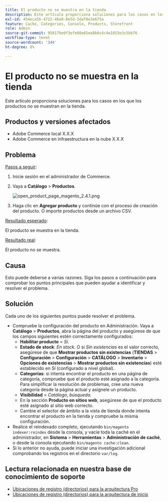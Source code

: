 ```yaml
---
title: El producto no se muestra en la tienda
description: Este artículo proporciona soluciones para los casos en los que los productos no se muestran en la tienda.
exl-id: 454eca5b-4722-46e0-8e5d-3daf8e3e675a
feature: Cache, Categories, Console, Products, Storefront
role: Admin
source-git-commit: 958179e0f3efe08e65ea8b0c4c4e1015e3c5bb76
workflow-type: tm+mt
source-wordcount: '344'
ht-degree: 0%

---
```


# El producto no se muestra en la tienda

Este artículo proporciona soluciones para los casos en los que los productos no se muestran en la tienda.

## Productos y versiones afectados

* Adobe Commerce local X.X.X
* Adobe Commerce en infraestructura en la nube X.X.X

## Problema

<u>Pasos a seguir</u>:

1. Inicie sesión en el administrador de Commerce.
1. Vaya a **Catálogo** > **Productos**.

   ![open_product_page_magento_2.4.1.png](assets/open_product_page_magento_2.4.1.png)

1. Haga clic en **Agregar producto** y continúe con el proceso de creación del producto. O importe productos desde un archivo CSV.

<u>Resultado esperado</u>:

El producto se muestra en la tienda.

<u>Resultado real</u>:

El producto no se muestra.

## Causa

Esto puede deberse a varias razones. Siga los pasos a continuación para comprobar los puntos principales que pueden ayudar a identificar y resolver el problema.

## Solución

Cada uno de los siguientes puntos puede resolver el problema.

* Compruebe la configuración del producto en Administración. Vaya a **Catálogo** > **Productos**, abra la página del producto y asegúrese de que los campos siguientes estén correctamente configurados:
   * **Habilitar producto** = *Sí.*
   * **Estado de stock**: *En stock*. O si *Sin existencias* es el valor correcto, asegúrese de que **Mostrar productos sin existencias** (**TIENDAS** > **Configuración** > **Configuración** > **CATÁLOGO** > **Inventario** > **Opciones de existencias** > **Mostrar productos sin existencias**) esté establecido en *Sí* (configurado a nivel global).
   * **Categorías**: si intenta encontrar el producto en una página de categoría, compruebe que el producto esté asignado a la categoría. Para simplificar la resolución de problemas, cree una nueva categoría desde la página actual y asígnele un producto.
   * **Visibilidad** = *Catálogo, búsqueda.*
   * En la sección **Producto en sitios web**, asegúrese de que el producto esté asignado al sitio web correcto.
   * Cambie el selector de ámbito a la vista de tienda donde intenta encontrar el producto en la tienda y compruebe la misma configuración.
* Realice el reindexado completo, ejecutando `bin/magento indexer:reindex` desde la consola, y vacíe toda la caché en el administrador, en **Sistema** > **Herramientas** > **Administración de caché**, o desde la consola ejecutando `bin/magento cache:clean`.
* Si lo anterior no ayuda, puede iniciar una investigación adicional comprobando los registros en el directorio `var/log`.

## Lectura relacionada en nuestra base de conocimiento de soporte

* [Ubicaciones de registro (directorios) para la arquitectura Pro](/help/how-to/general/log-locations-directories-for-pro-plan-integration-staging-production.md)
* [Ubicaciones de registro (directorios) para la arquitectura de inicio](/help/how-to/general/log-locations-directories-for-starter-plan.md)
